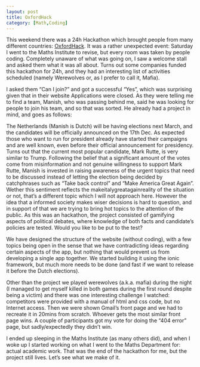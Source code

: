 ```yaml
---
layout: post
title: OxfordHack
category: [Math,Coding]
---
```


This weekend there was a 24h Hackathon which brought people from many different countries: [OxfordHack](http://www.oxfordhack.com/). It was a rather unexpected event: Saturday I went to the Maths Institute to revise, but every room was taken by people coding. Completely unaware of what was going on, I saw a welcome stall and asked them what it was all about. Turns out some companies funded this hackathon for 24h, and they had an interesting list of activities scheduled (namely Werewolves or, as I prefer to call it, Mafia).
<!--excerpt ends here-->
I asked them “Can I join?” and got a successful “Yes”, which was surprising given that in their website Applications were closed. As they were telling me to find a team, Manish, who was passing behind me, said he was looking for people to join his team, and so that was sorted. He already had a project in mind, and goes as follows:

The Netherlands (Manish is Dutch) will be having elections next March, and the candidates will be officially announced on the 17th Dec. As expected those who want to run for president already have started their campaigns and are well known, even before their official announcement for presidency. Turns out that the current most popular candidate, Mark Rutte, is very similar to Trump. Following the belief that a significant amount of the votes come from misinformation and not genuine willingness to support Mark Rutte, Manish is invested in raising awareness of the urgent topics that need to be discussed instead of letting the election being decided by catchphrases such as “Take back control” and “Make America Great Again”. Wether this sentiment reflects the makeitalygreatagainreality of the situation or not, that’s a different topic which I will not approach here. However the idea that a informed society makes wiser decisions is hard to question, and in support of that we are trying to bring hot topics to the attention of the public. As this was an hackathon, the project consisted of gamifying aspects of political debates, where knowledge of both facts and candidate’s policies are tested. Would you like to be put to the test?

We have designed the structure of the website (without coding), with a few topics being open in the sense that we have contradicting ideas regarding certain aspects of the app, but nothing that would prevent us from developing a single app together. We started building it using the ionic framework, but much more needs to be done (and fast if we want to release it before the Dutch elections).

Other than the project we played werewolves (a.k.a. mafia) during the night (I managed to get myself killed in both games during the first round despite being a victim) and there was one interesting challenge I watched: competitors were provided with a manual of html and css code, but no Internet access. Then we were shown Gmail’s front page and we had to recreate it in 20mins from scratch. Whoever gets the most similar front page wins. A couple of participants got my vote for doing the “404 error” page, but sadly/expectedly they didn’t win.

I ended up sleeping in the Maths Institute (as many others did), and when I woke up I started working on what I went to the Maths Department for: actual academic work. That was the end of the hackathon for me, but the project still lives. Let’s see what we make of it.